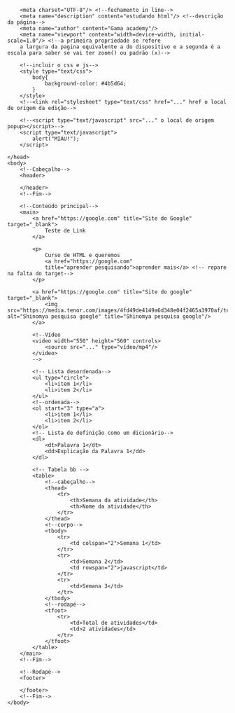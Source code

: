 <!DOCTYPE html>
<html>
    <head>
        <title>É o estudo</title>
        
        <meta charset="UTF-8"/> <!--fechamento in line-->
        <meta name="description" content="estudando html"/> <!--descrição da página-->
        <meta name="author" content="Gama academy"/>
        <meta name="viewport" content="width=device-width, initial-scale=1.0"/> <!--a primeira propriedade se refere
        a largura da pagina equivalente a do dispositivo e a segunda é a escala para saber se vai ter zoom() ou padrão (x)-->

        <!--incluir o css e js-->
        <style type="text/css">
            body{
                background-color: #4b5d64;
            }
        </style>
        <!--<link rel="stylesheet" type="text/css" href="..." href o local de origem da edição-->
        
        <!--<script type="text/javascript" src="..." o local de origem popup></script>-->
        <script type="text/javascript">
            alert("MIAU!");
        </script>

    </head>
    <body>
        <!--Cabeçalho-->
        <header>

        </header>
        <!--Fim-->

        <!--Conteúdo principal-->
        <main>
            <a href="https://google.com" title="Site do Google" target="_blank">
                Teste de Link
            </a>

            <p>
                Curso de HTML e queremos
                <a href="https://google.com"
                title="aprender pesquisando">aprender mais</a> <!-- repare na falta do target-->
            </p>

            <a href="https://google.com" title="Site do google" target="_blank">
                <img src="https://media.tenor.com/images/4fd49de4149a6d348e04f2465a3970af/tenor.gif" alt="Shinomya pesquisa google" title="Shinomya pesquisa google"/>
            </a>

            <!--Vídeo
            <video width="550" height="560" controls>
                <source src="..." type="vídeo/mp4"/>
            </video>
            -->

            <!-- Lista desordenada-->
            <ul type="circle">
                <li>item 1</li>
                <li>item 2</li>
            </ul>
            <!--ordenada-->
            <ol start="3" type="a">
                <li>item 1</li>
                <li>item 2</li>
            </ol>
            <!-- Lista de definição como um dicionário-->
            <dl>
                <dt>Palavra 1</dt>
                <dd>Explicação da Palavra 1</dd>
            </dl>

            <!-- Tabela bb -->
            <table>
                <!--cabeçalho-->
                <thead>
                    <tr>
                        <th>Semana da atividade</th>
                        <th>Nome da atividade</th>
                    </tr>
                </thead>
                <!--corpo-->
                <tbody>
                    <tr>
                        <td colspan="2">Semana 1</td>
                    </tr>
                    <tr>
                        <td>Semana 2</td>
                        <td rowspan="2">javascript</td>
                    </tr>
                    <tr>
                        <td>Semana 3</td>
                    </tr>
                </tbody>
                <!--rodapé-->
                <tfoot>
                    <tr>
                        <td>Total de atividades</td>
                        <td>2 atividades</td>
                    </tr>
                </tfoot>
            </table>
        </main>
        <!--Fim-->

        <!--Rodapé-->
        <footer>

        </footer>
        <!--Fim-->
    </body>
</html>